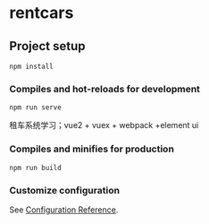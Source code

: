 # rentcars

## Project setup
```
npm install
```

### Compiles and hot-reloads for development
```
npm run serve
```

租车系统学习；vue2 + vuex + webpack +element ui


### Compiles and minifies for production
```
npm run build
```

### Customize configuration
See [Configuration Reference](https://cli.vuejs.org/config/).
